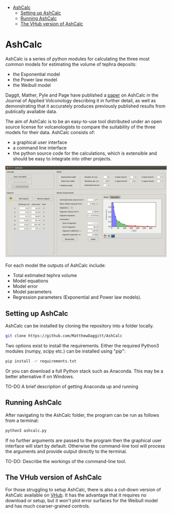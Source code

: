- [AshCalc](#)
	- [Setting up AshCalc](#)
	- [Running AshCalc](#)
	- [The VHub version of AshCalc](#)

# AshCalc

AshCalc is a series of python modules for calculating the three most common models for estimating the volume of tephra deposits:

 * the Exponential model
 * the Power law model
 * the Weibull model
 
Daggit, Mather, Pyle and Page have published a  [paper](http://www.appliedvolc.com/content/3/1/7) on AshCalc in the Journal of Applied Volconology describing it in further detail, as well as demonstrating that it accurately produces previously published results from publically available data.

The aim of AshCalc is to be an easy-to-use tool distributed
under an open source license for volcanologists to compare
the suitability of the three models for their data. AshCalc
consists of:
 
 * a graphical user interface
 * a command line interface
 * the python source code for the calculations, which is extensible and should be easy to integrate into other projects.

![AshCalc graphical user interface](/images/gui.png?raw=true "Optional Title")

For each model the outputs of AshCalc include:

 * Total estimated tephra volume
 * Model equations
 * Model error
 * Model parameters
 * Regression parameters (Exponential and Power law models).



## Setting up AshCalc

AshCalc can be installed by cloning the repository into a folder locally. 

```bash
git clone https://github.com/MatthewDaggitt/AshCalc
```
Two options exist to install the requirements. Either the required Python3 modules (numpy, scipy etc.) can be installed using "pip":

```bash
pip install -r requirements.txt
```
Or you can download a full Python stack such as Anaconda. This may be a better alternative if on Windows.

TO-DO A brief description of getting Anaconda up and running


## Running AshCalc

After navigating to the AshCalc folder, the program can be run as follows from a terminal:

```bash
python3 ashcalc.py
```

If no further arguments are passed to the program then the graphical user interface will start by default. Otherwise the command-line tool will process the arguments and provide output directly to the terminal.

TO-DO: Describe the workings of the command-line tool.

## The VHub version of AshCalc

For those struggling to setup AshCalc, there is also a cut-down version of AshCalc available on [VHub](https://vhub.org/resources/ashcalc). It has the advantage that it requires no download or setup, but it won't plot error surfaces for the Weibull model and has much coarser-grained controls.